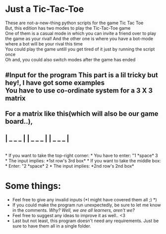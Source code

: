 # Just a Tic-Tac-Toe

These are not-a-new-thing python scripts for the game Tic Tac Toe<br />
But, this edition has two modes to play the Tic-Tac-Toe game<br />
One of them is a casual mode in which you can invite a friend over to play the game as your rival!
And the other one is where you have a bot-mode where a bot will be your rival this time <br />
You could play the game untill you get tired of it just by running the script once<br />
Oh and, you could also switch modes after the game has ended <br />

#Input for the program
This part is a lil tricky but hey!, I have got some examples<br />
You have to use co-ordinate system for a 3 X 3 matrix <br /><br />
For a matrix like this(which will also be our game board..),<br />
  ---------
  | _ _ _ |
  | _ _ _ |
  | _ _ _ |
  ---------
 <br />
* If you want to take the top-right corner:
  * You have to enter: "1 *space* 3
  * The input implies: *1st row's 3rd box*
* If you want to take the middle box:
  * Enter: "2 *space* 2
  * The input implies: *2nd row's 2nd box*
 
# Some things:
* Feel free to give any invalid inputs (*I might have covered them all ;)  *)
* If you could make the program run unexpectedly, be sure to let me know in the comments. *Why? Well, we are all learners, aren't we?*
* Feel free to suggest any ideas to improve it as well.. <3
* Last but not least, this program doesn't need any requirements. Just be sure to have them all in a single folder.
  
  
